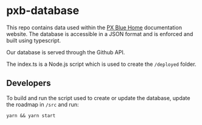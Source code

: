 # pxb-database

This repo contains data used within the [PX Blue Home](https://pxblue.github.io) documentation website.
The database is accessible in a JSON format and is enforced and built using typescript.

Our database is served through the Github API.

The index.ts is a Node.js script which is used to create the `/deployed` folder.

## Developers

To build and run the script used to create or update the database, update the roadmap in `/src` and run:

```
yarn && yarn start
```
